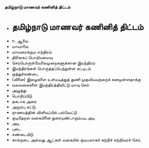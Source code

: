 **தமிழ்நாடு மாணவர் கணினித் திட்டம்**
- # தமிழ்நாடு மாணவர் கணினித் திட்டம்
- n. ஆலை
- மாவாலை
- மாவரைக்கும எந்திரம்
- திரிகைப் பொறியமைவு
- செய்பொருள்வேலைமுறைகளுக்கான இயந்திரம்
- இயந்திரங்கள் பொருத்தப்பெற்றுள்ள கட்டிடம்
- குத்துச்சண்டை
- (வினை) இழைகளை உள்மடித்துத் துணி முதலியவற்றைக் கனமுள்ளதாக்கு
- வலவகைகளை இயந்திரத்திலிட்டு மாவு செய்
- அழுத்து
- பொறிப்பிடு
- தகடாக அரை
- அரும்பு கட்டு.
- நாணயத்தின் விளிமப்பில் பல்வெட்டு
- குடிதேறல் வகையினை நுரையுண்டாகும்படி அடி
- அடி
- புடை
- சண்டையிடு
- கால்நடை அல்லது ஆட்கள் வகையில் குமபலாகச் சுற்றிச் சுற்றிவரச் செய்.

